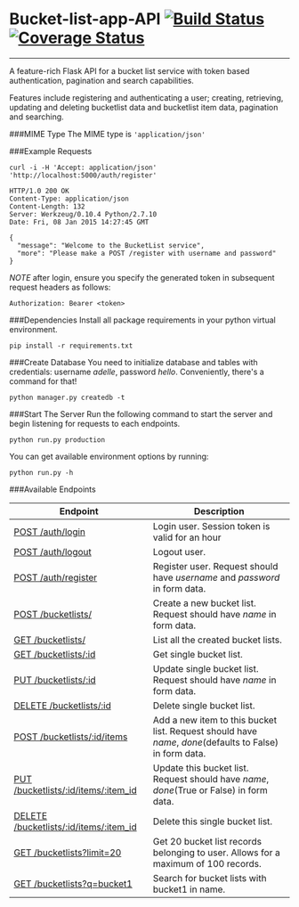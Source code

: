 # Bucket-list-app-API [![Build Status](https://travis-ci.org/andela-ggikera/Bucket-list-app-API.svg?branch=master)](https://travis-ci.org/andela-ggikera/Bucket-list-app-API) [![Coverage Status](https://coveralls.io/repos/andela-ggikera/Bucket-list-app-API/badge.svg?branch=master&service=github)](https://coveralls.io/github/andela-ggikera/Bucket-list-app-API?branch=master)
--------------------------------------------------
A feature-rich Flask API for a bucket list service with token based authentication, pagination and search capabilities.

Features include registering and authenticating a user;
creating, retrieving, updating and deleting bucketlist data and bucketlist item data, pagination and searching.

###MIME Type
The MIME type is `'application/json'`


###Example Requests
```
curl -i -H 'Accept: application/json' 'http://localhost:5000/auth/register'

HTTP/1.0 200 OK
Content-Type: application/json
Content-Length: 132
Server: Werkzeug/0.10.4 Python/2.7.10
Date: Fri, 08 Jan 2015 14:27:45 GMT

{
  "message": "Welcome to the BucketList service",
  "more": "Please make a POST /register with username and password"
}
```

*NOTE* after login, ensure you  specify the generated token in subsequent request headers as follows:
```
Authorization: Bearer <token>
```

###Dependencies
Install all package requirements in your python virtual environment.
```
pip install -r requirements.txt
```
###Create Database
You need to initialize database and tables with credentials: username _adelle_, password _hello_. Conveniently, there's a command for that!
```
python manager.py createdb -t
```

###Start The Server
Run the following command to start the server and begin listening for requests to each endpoints.
```
python run.py production
```

You can get available environment options by running:
```
python run.py -h
```

###Available Endpoints

| Endpoint | Description |
| ---- | --------------- |
| [POST /auth/login](#) | Login user. Session token is valid for an hour|
| [POST /auth/logout](#) | Logout user. |
| [POST /auth/register](#) |  Register user. Request should have _username_ and _password_ in form data. |
| [POST /bucketlists/](#) | Create a new bucket list. Request should have _name_ in form data. |
| [GET /bucketlists/](#) | List all the created bucket lists. |
| [GET /bucketlists/:id](#) | Get single bucket list. |
| [PUT /bucketlists/:id](#) | Update single bucket list. Request should have _name_ in form data. |
| [DELETE /bucketlists/:id](#) | Delete single bucket list. |
| [POST /bucketlists/:id/items](#) | Add a new item to this bucket list. Request should have _name_, _done_(defaults to False) in form data. |
| [PUT /bucketlists/:id/items/:item_id](#) | Update this bucket list. Request should have _name_, _done_(True or False) in form data. |
| [DELETE /bucketlists/:id/items/:item_id](#) | Delete this single bucket list. |
| [GET /bucketlists?limit=20](#) | Get 20 bucket list records belonging to user. Allows for a maximum of 100 records. |
| [GET /bucketlists?q=bucket1](#) | Search for bucket lists with bucket1 in name. |



